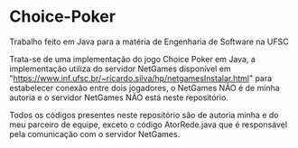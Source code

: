 # Choice-Poker

Trabalho feito em Java para a matéria de Engenharia de Software na UFSC

Trata-se de uma implementação do jogo Choice Poker em Java, a implementação utiliza do servidor NetGames disponível em "https://www.inf.ufsc.br/~ricardo.silva/hp/netgamesInstalar.html" para estabelecer conexão entre dois jogadores, o NetGames NÃO é de minha autoria e o servidor NetGames NÃO está neste repositório.

Todos os códigos presentes neste repositório são de autoria minha e do meu parceiro de equipe, exceto o código AtorRede.java que é responsável pela comunicação com o servidor NetGames.
